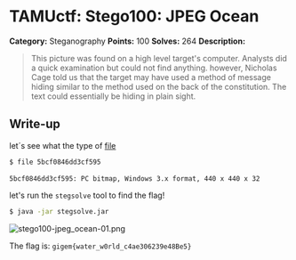# TAMUctf: Stego100: JPEG Ocean

**Category:** Steganography
**Points:** 100
**Solves:** 264
**Description:**

> This picture was found on a high level target's computer. Analysts did a quick examination but could not find anything.
however, Nicholas Cage told us that the target may have used a method of message hiding similar to the method used on the back of the constitution.
The text could essentially be hiding in plain sight.

## Write-up

let´s see what the type of [file](https://github.com/dbaser/ctfs/blob/master/TAMUctf-2017/stego100-jpeg_ocean/5bcf0846dd3cf595)

```bash
$ file 5bcf0846dd3cf595
    
5bcf0846dd3cf595: PC bitmap, Windows 3.x format, 440 x 440 x 32
```    

let's run the `stegsolve` tool to find the flag!

```bash
$ java -jar stegsolve.jar  
```

![stego100-jpeg_ocean-01.png](https://github.com/dbaser/ctfs/blob/master/TAMUctf-2017/stego100-jpeg_ocean/stego100-jpeg_ocean-01.png)

The flag is: `gigem{water_w0rld_c4ae306239e48Be5}`
